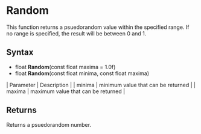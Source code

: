 # Random #

This function returns a psuedorandom value within the specified range. If no range is specified, the result will be between 0 and 1.

## Syntax ##

- float **Random**(const float maxima = 1.0f)
- float **Random**(const float minima, const float maxima)

| Parameter | Description |
| minima | minimum value that can be returned |
| maxima | maximum value that can be returned |

## Returns ##

Returns a psuedorandom number.
